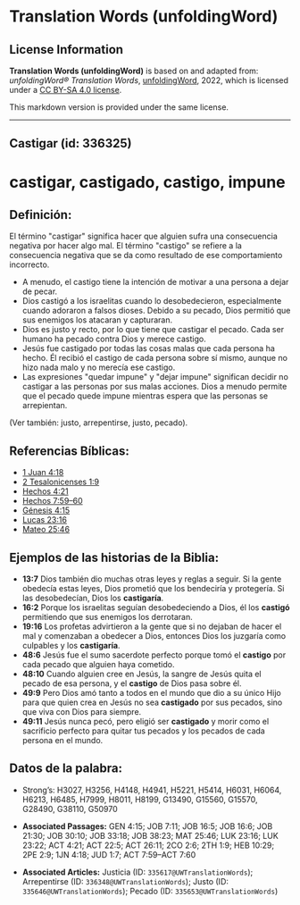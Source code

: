 # Translation Words (unfoldingWord)

## License Information

**Translation Words (unfoldingWord)** is based on and adapted from: _unfoldingWord® Translation Words_, [unfoldingWord](https://unfoldingword.org/utw), 2022, which is licensed under a [CC BY-SA 4.0 license](https://creativecommons.org/licenses/by-sa/4.0/legalcode.en).

This markdown version is provided under the same license.



--------------------------------

## Castigar (id: 336325)

castigar, castigado, castigo, impune
====================================

Definición:
-----------

El término "castigar" significa hacer que alguien sufra una consecuencia negativa por hacer algo mal. El término "castigo" se refiere a la consecuencia negativa que se da como resultado de ese comportamiento incorrecto.

* A menudo, el castigo tiene la intención de motivar a una persona a dejar de pecar.
* Dios castigó a los israelitas cuando lo desobedecieron, especialmente cuando adoraron a falsos dioses. Debido a su pecado, Dios permitió que sus enemigos los atacaran y capturaran.
* Dios es justo y recto, por lo que tiene que castigar el pecado. Cada ser humano ha pecado contra Dios y merece castigo.
* Jesús fue castigado por todas las cosas malas que cada persona ha hecho. Él recibió el castigo de cada persona sobre sí mismo, aunque no hizo nada malo y no merecía ese castigo.
* Las expresiones "quedar impune" y "dejar impune" significan decidir no castigar a las personas por sus malas acciones. Dios a menudo permite que el pecado quede impune mientras espera que las personas se arrepientan.

(Ver también: justo, arrepentirse, justo, pecado).

Referencias Bíblicas:
---------------------

* [1 Juan 4:18](https://ref.ly/1John4:18)
* [2 Tesalonicenses 1:9](https://ref.ly/2Thess1:9)
* [Hechos 4:21](https://ref.ly/Acts4:21)
* [Hechos 7:59–60](https://ref.ly/Acts7:59-Acts7:60)
* [Génesis 4:15](https://ref.ly/Gen4:15)
* [Lucas 23:16](https://ref.ly/Luke23:16)
* [Mateo 25:46](https://ref.ly/Matt25:46)

Ejemplos de las historias de la Biblia:
---------------------------------------

* **13:7** Dios también dio muchas otras leyes y reglas a seguir. Si la gente obedecía estas leyes, Dios prometió que los bendeciría y protegería. Si las desobedecían, Dios los **castigaría**.
* **16:2** Porque los israelitas seguían desobedeciendo a Dios, él los **castigó** permitiendo que sus enemigos los derrotaran.
* **19:16** Los profetas advirtieron a la gente que si no dejaban de hacer el mal y comenzaban a obedecer a Dios, entonces Dios los juzgaría como culpables y los **castigaría**.
* **48:6** Jesús fue el sumo sacerdote perfecto porque tomó el **castigo** por cada pecado que alguien haya cometido.
* **48:10** Cuando alguien cree en Jesús, la sangre de Jesús quita el pecado de esa persona, y el **castigo** de Dios pasa sobre él.
* **49:9** Pero Dios amó tanto a todos en el mundo que dio a su único Hijo para que quien crea en Jesús no sea **castigado** por sus pecados, sino que viva con Dios para siempre.
* **49:11** Jesús nunca pecó, pero eligió ser **castigado** y morir como el sacrificio perfecto para quitar tus pecados y los pecados de cada persona en el mundo.

Datos de la palabra:
--------------------

* Strong’s: H3027, H3256, H4148, H4941, H5221, H5414, H6031, H6064, H6213, H6485, H7999, H8011, H8199, G13490, G15560, G15570, G28490, G38110, G50970

* **Associated Passages:** GEN 4:15; JOB 7:11; JOB 16:5; JOB 16:6; JOB 21:30; JOB 30:10; JOB 33:18; JOB 38:23; MAT 25:46; LUK 23:16; LUK 23:22; ACT 4:21; ACT 22:5; ACT 26:11; 2CO 2:6; 2TH 1:9; HEB 10:29; 2PE 2:9; 1JN 4:18; JUD 1:7; ACT 7:59–ACT 7:60
* **Associated Articles:** Justicia (ID: `335617@UWTranslationWords`); Arrepentirse (ID: `336348@UWTranslationWords`); Justo (ID: `335646@UWTranslationWords`); Pecado (ID: `335653@UWTranslationWords`)

